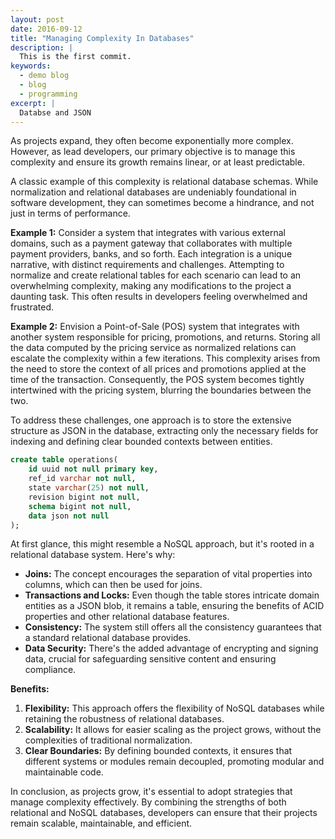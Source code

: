 ```yaml
---
layout: post
date: 2016-09-12
title: "Managing Complexity In Databases"
description: |
  This is the first commit.
keywords:
  - demo blog
  - blog 
  - programming 
excerpt: |
  Databse and JSON
---
```



As projects expand, they often become exponentially more complex. However, as lead developers, our primary objective is to manage this complexity and ensure its growth remains linear, or at least predictable.

A classic example of this complexity is relational database schemas. While normalization and relational databases are undeniably foundational in software development, they can sometimes become a hindrance, and not just in terms of performance.

**Example 1:** Consider a system that integrates with various external domains, such as a payment gateway that collaborates with multiple payment providers, banks, and so forth. Each integration is a unique narrative, with distinct requirements and challenges. Attempting to normalize and create relational tables for each scenario can lead to an overwhelming complexity, making any modifications to the project a daunting task. This often results in developers feeling overwhelmed and frustrated.

**Example 2:** Envision a Point-of-Sale (POS) system that integrates with another system responsible for pricing, promotions, and returns. Storing all the data computed by the pricing service as normalized relations can escalate the complexity within a few iterations. This complexity arises from the need to store the context of all prices and promotions applied at the time of the transaction. Consequently, the POS system becomes tightly intertwined with the pricing system, blurring the boundaries between the two.

To address these challenges, one approach is to store the extensive structure as JSON in the database, extracting only the necessary fields for indexing and defining clear bounded contexts between entities.

```sql
create table operations(
	id uuid not null primary key,
	ref_id varchar not null,
	state varchar(25) not null,
	revision bigint not null,
	schema bigint not null,
	data json not null
);
```

At first glance, this might resemble a NoSQL approach, but it's rooted in a relational database system. Here's why:

- **Joins:** The concept encourages the separation of vital properties into columns, which can then be used for joins.
- **Transactions and Locks:** Even though the table stores intricate domain entities as a JSON blob, it remains a table, ensuring the benefits of ACID properties and other relational database features.
- **Consistency:** The system still offers all the consistency guarantees that a standard relational database provides.
- **Data Security:** There's the added advantage of encrypting and signing data, crucial for safeguarding sensitive content and ensuring compliance.

**Benefits:**

1. **Flexibility:** This approach offers the flexibility of NoSQL databases while retaining the robustness of relational databases.
2. **Scalability:** It allows for easier scaling as the project grows, without the complexities of traditional normalization.
3. **Clear Boundaries:** By defining bounded contexts, it ensures that different systems or modules remain decoupled, promoting modular and maintainable code.

In conclusion, as projects grow, it's essential to adopt strategies that manage complexity effectively. By combining the strengths of both relational and NoSQL databases, developers can ensure that their projects remain scalable, maintainable, and efficient.